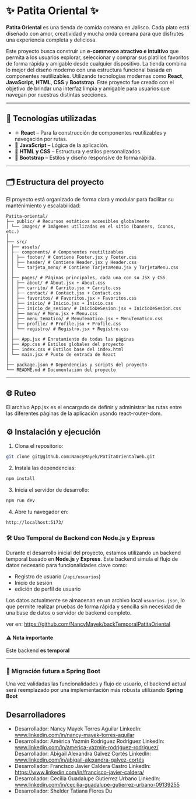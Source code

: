 # ✨ Patita Oriental ✨

**Patita Oriental** es una tienda de comida coreana en Jalisco. Cada plato está diseñado con amor, creatividad y mucha onda coreana para que disfrutes una experiencia completa y deliciosa.

Este proyecto busca construir un **e-commerce atractivo e intuitivo** que permita a los usuarios explorar, seleccionar y comprar sus platillos favoritos de forma rápida y amigable desde cualquier dispositivo. La tienda combina lo mejor del diseño moderno con una estructura funcional basada en componentes reutilizables. Utilizando tecnologías modernas como **React**, **JavaScript**, **HTML**, **CSS** y **Bootstrap**. Este proyecto fue creado con el objetivo de brindar una interfaz limpia y amigable para usuarios que navegan por nuestras distintas secciones.

---

## 🚀 Tecnologías utilizadas

- ⚛️ **React** – Para la construcción de componentes reutilizables y navegación por rutas.
- 🧠 **JavaScript** – Lógica de la aplicación.
- 🎨 **HTML y CSS** – Estructura y estilos personalizados.
- 💠 **Bootstrap** – Estilos y diseño responsive de forma rápida.

---

## 🗂️ Estructura del proyecto

El proyecto está organizado de forma clara y modular para facilitar su mantenimiento y escalabilidad:

```plaintext
Patita-oriental/ 
├── public/ # Recursos estáticos accesibles globalmente
│ └── images/ # Imágenes utilizadas en el sitio (banners, íconos, etc.)
│
├── src/
│ ├── assets/ 
│ ├── components/ # Componentes reutilizables
│ │ ├── footer/ # Contiene Footer.jsx y Footer.css
│ │ ├── header/ # Contiene Header.jsx y Header.css
│ │ └── tarjeta_menu/ # Contiene TarjetaMenu.jsx y TarjetaMenu.css
│ │
│ ├── pages/ # Páginas principales, cada una con su JSX y CSS
│ │ ├── about/ # About.jsx + About.css
│ │ ├── carrito/ # Carrito.jsx + Carrito.css
│ │ ├── contact/ # Contact.jsx + Contact.css
│ │ ├── favoritos/ # Favoritos.jsx + Favoritos.css
│ │ ├── inicio/ # Inicio.jsx + Inicio.css
│ │ ├── inicio_de_sesion/ # InicioDeSesion.jsx + InicioDeSesion.css
│ │ ├── menu/ # Menu.jsx + Menu.css
│ │ ├── menu_tematico/ # MenuTematico.jsx + MenuTematico.css
│ │ ├── profile/ # Profile.jsx + Profile.css
│ │ └── registro/ # Registro.jsx + Registro.css
│ │
│ ├── App.jsx # Enrutamiento de todas las páginas
│ ├── App.css # Estilos globales del proyecto
│ ├── index.css # Estilos base del index.html
│ └── main.jsx # Punto de entrada de React
│
├── package.json # Dependencias y scripts del proyecto
└── README.md # Documentación del proyecto
```
---

## 🌐 Ruteo
El archivo App.jsx es el encargado de definir y administrar las rutas entre las diferentes páginas de la aplicación usando react-router-dom.

## ⚙️ Instalación y ejecución

1. Clona el repositorio:
```bash
git clone git@github.com:NancyMayek/PatitaOrientalWeb.git
```

2. Instala las dependencias:
```bash
npm install
```
3. Inicia el servidor de desarrollo:
```bash
npm run dev 
```

4. Abre tu navegador en:
```bash
http://localhost:5173/
```
### 🛠 Uso Temporal de Backend con Node.js y Express

Durante el desarrollo inicial del proyecto, estamos utilizando un backend temporal basado en **Node.js** y **Express**. Este backend simula el flujo de datos necesario para funcionalidades clave como:

- Registro de usuario (`/api/usuarios`)
- Inicio de sesión 
- edición de perfil de usuario

Los datos actualmente se almacenan en un archivo local `usuarios.json`, lo que permite realizar pruebas de forma rápida y sencilla sin necesidad de una base de datos o servidor de backend completo.

ver en: https://github.com/NancyMayek/backTemporalPatitaOriental

#### ⚠️ Nota importante
Este backend **es temporal**

---

### 🔄 Migración futura a Spring Boot

Una vez validadas las funcionalidades y flujo de usuario, el backend actual será reemplazado por una implementación más robusta utilizando **Spring Boot**

## Desarrolladores
-	Desarrollador: Nancy Mayek Torres Aguilar
LinkedIn: www.linkedin.com/in/nancy-mayek-torres-aguilar
-	Desarrollador: América Yazmín Rodríguez Rodríguez
LinkedIn: www.linkedin.com/in/america-yazmin-rodriguez-rodriguez/
Desarrollador: Abigail Alexandra Galvez Cortés
LinkedIn: www.linkedin.com/in/abigail-alexandra-galvez-cortés
-	Desarrollador: Francisco Javier Caldera Castro
LinkedIn: https://www.linkedin.com/in/francisco-javier-caldera/
-	Desarrollador: Cecilia Guadalupe Gutierrez Urbano
LinkedIn: www.linkedin.com/in/cecilia-guadalupe-gutierrez-urbano-09139255
-	Desarrollador: Shelder Tatiana Flores Du

